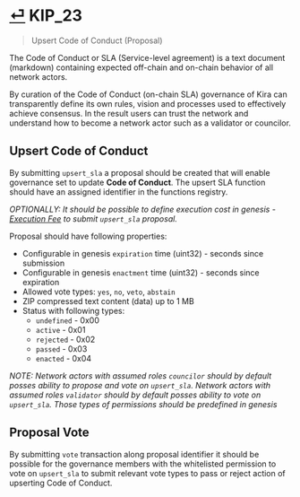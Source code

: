 # [⏎](README.md#Roadmap) KIP_23
> Upsert Code of Conduct (Proposal)

The Code of Conduct or SLA (Service-level agreement) is a text document (markdown) containing expected off-chain and on-chain behavior of all network actors.

By curation of the Code of Conduct (on-chain SLA) governance of Kira can transparently define its own rules, vision and processes used to effectively achieve consensus. In the result users can trust the network and understand how to become a network actor such as a validator or councilor.

## Upsert Code of Conduct

By submitting `upsert_sla` a proposal should be created that will enable governance set to update **Code of Conduct**. The upsert SLA function should have an assigned identifier in the functions registry.

_OPTIONALLY: It should be possible to define execution cost in genesis  - [Execution Fee](/spec/fees.md) to submit `upsert_sla` proposal._

Proposal should have following properties:
* Configurable in genesis `expiration` time (uint32) - seconds since submission
* Configurable in genesis `enactment` time (uint32) - seconds since expiration
* Allowed vote types: `yes`, `no`, `veto`, `abstain`
* ZIP compressed text content (data) up to 1 MB
* Status with following types:
  * `undefined` - 0x00
  * `active` - 0x01
  * `rejected` - 0x02
  * `passed` - 0x03
  * `enacted` - 0x04

_NOTE: Network actors with assumed roles `councilor` should by default posses ability to propose and vote on `upsert_sla`. Network actors with assumed roles `validator` should by default posses ability to vote on `upsert_sla`. Those types of permissions should be predefined in genesis_

## Proposal Vote

By submitting `vote` transaction along proposal identifier it should be possible for the governance members with the whitelisted permission to vote on `upsert_sla` to submit relevant vote types to pass or reject action of upserting Code of Conduct.




